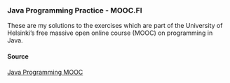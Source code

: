 ### Java Programming Practice - MOOC.FI
  
These are my solutions to the exercises which are part of the University of Helsinki’s free massive open online course (MOOC) on programming in Java.

#### Source

[Java Programming MOOC](https://java-programming.mooc.fi/)
